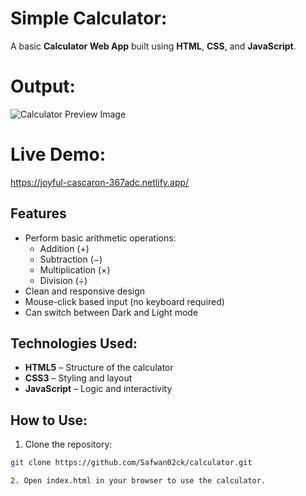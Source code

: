 # Simple Calculator:

A basic **Calculator Web App** built using **HTML**, **CSS**, and **JavaScript**.

# Output:

![Calculator Preview Image](https://user-images.githubusercontent.com/44538497/169086855-bd20e6e0-3675-4db6-b086-0298005973f4.png)

# Live Demo:

https://joyful-cascaron-367adc.netlify.app/

## Features
- Perform basic arithmetic operations:
  - Addition (+)
  - Subtraction (−)
  - Multiplication (×)
  - Division (÷)
- Clean and responsive design
- Mouse-click based input (no keyboard required)
- Can switch between Dark and Light mode

## Technologies Used:
- **HTML5** – Structure of the calculator
- **CSS3** – Styling and layout
- **JavaScript** – Logic and interactivity

## How to Use:
1. Clone the repository:
```bash
git clone https://github.com/Safwan02ck/calculator.git

2. Open index.html in your browser to use the calculator.
